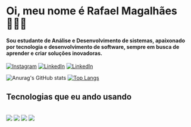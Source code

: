 
# Oi, meu nome é Rafael Magalhães 👩🏻‍💻

#### Sou estudante de Análise e Desenvolvimento de sistemas, apaixonado por tecnologia e desenvolvimento de software, sempre em busca de aprender e criar soluções inovadoras.

[![Instagram](https://img.shields.io/badge/Instagram-E4405F?style=for-the-badge&logo=instagram&logoColor=white)](https://www.instagram.com/rafaelbmagalhaes/?hl=pt)
[![LinkedIn](https://img.shields.io/badge/LinkedIn-0077B5?style=for-the-badge&logo=linkedin&logoColor=white)](https://www.linkedin.com/in/rafael-magalhaes-390457216/)
[![LinkedIn](https://img.shields.io/badge/Microsoft_Outlook-0078D4?style=for-the-badge&logo=microsoft-outlook&logoColor=white)](https://outlook.live.com/mail/0/?realm=outlook.com.br)

![Anurag's GitHub stats](https://github-readme-stats.vercel.app/api?username=rafaelbmagalhaess&show_icons=true&theme=merko)
[![Top Langs](https://github-readme-stats.vercel.app/api/top-langs/?username=rafaelbmagalhaess&layout=donut-vertical&theme=merko)](https://github.com/rafaelbmagalhaess/github-readme-stats)


## Tecnologias que eu ando usando 
<div style="display: inline_block"><br/>
    <img align="center" src="https://img.shields.io/badge/Java-ED8B00?style=for-the-badge&logo=openjdk&logoColor=white"/>
      <img align="center" src="https://img.shields.io/badge/Spring-6DB33F?style=for-the-badge&logo=spring&logoColor=white"/>
    <img align="center" src="https://img.shields.io/badge/Python-14354C?style=for-the-badge&logo=python&logoColor=white"/>
    <img align="center" src="https://img.shields.io/badge/Django-092E20?style=for-the-badge&logo=django&logoColor=white"/>
</div>

